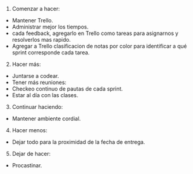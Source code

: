 1. Comenzar a hacer:
- Mantener Trello.
- Administrar mejor los tiempos.
- cada feedback, agregarlo en Trello como tareas para asignarnos y resolverlos mas rapido.
- Agregar a Trello clasificacion de notas por color para identificar a qué sprint corresponde cada tarea.

2. Hacer más:
- Juntarse a codear.
- Tener más reuniones:
- Checkeo continuo de pautas de cada sprint.
- Estar al día con las clases.

3. Continuar haciendo:
- Mantener ambiente cordial.

4. Hacer menos:
- Dejar todo para la proximidad de la fecha de entrega.

5. Dejar de hacer:
- Procastinar.